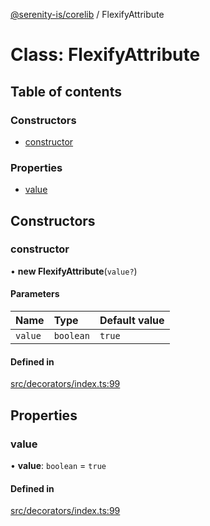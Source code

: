 [@serenity-is/corelib](../README.md) / FlexifyAttribute

# Class: FlexifyAttribute

## Table of contents

### Constructors

- [constructor](FlexifyAttribute.md#constructor)

### Properties

- [value](FlexifyAttribute.md#value)

## Constructors

### constructor

• **new FlexifyAttribute**(`value?`)

#### Parameters

| Name | Type | Default value |
| :------ | :------ | :------ |
| `value` | `boolean` | `true` |

#### Defined in

[src/decorators/index.ts:99](https://github.com/serenity-is/serenity/blob/master/packages/corelib/src/decorators/index.ts#L99)

## Properties

### value

• **value**: `boolean` = `true`

#### Defined in

[src/decorators/index.ts:99](https://github.com/serenity-is/serenity/blob/master/packages/corelib/src/decorators/index.ts#L99)
